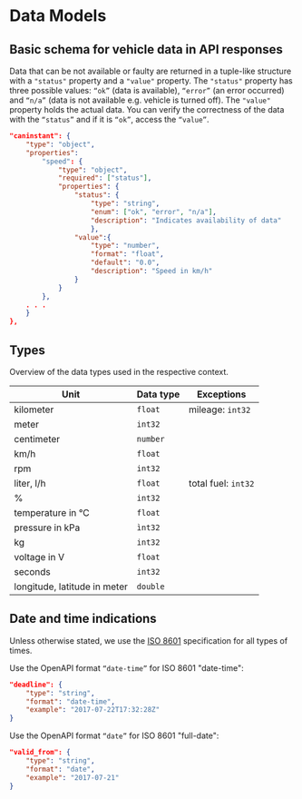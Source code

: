 # Data Models
## Basic schema for vehicle data in API responses  
Data that can be not available or faulty are returned in a tuple-like structure with a `"status"` property and a `"value"` property. The `"status"` property has three possible values: `“ok”` (data is available), `“error”` (an error occurred) and `“n/a”` (data is not available e.g. vehicle is turned off). The `"value"` property holds the actual data.
You can verify the correctness of the data with the `“status”` and if it is `“ok”`, access the `“value”`.  
```json
"caninstant": {
    "type": "object",
    "properties":
        "speed": {
            "type": "object",
            "required": ["status"],
            "properties": {
                "status": {
                    "type": "string",
                    "enum": ["ok", "error", "n/a"],
                    "description": "Indicates availability of data"
                    },
                "value":{
                    "type": "number",
                    "format": "float",
                    "default": "0.0",
                    "description": "Speed in km/h"   
                }
            }
        },
    . . .
    }
},
```

## Types
Overview of the data types used in the respective context.  


| Unit                | Data type        | Exceptions         |
|---------------------|------------------|--------------------|
| kilometer           | `float`          | mileage: `int32`   |
| meter               | `int32`          |                    |
| centimeter          | `number`         |                    |
| km/h                | `float`          |                    |
| rpm                 | `int32`          |                    |
| liter, l/h          | `float`          | total fuel: `int32`| 
| %                   | `int32`          |                    |
| temperature in °C   | `float`          |                    |
| pressure in kPa     | `ìnt32`          |                    |
| kg                  | `int32`          |                    |
| voltage in V        | `float`          |                    |
| seconds             | `int32`          |                    |
| longitude, latitude in meter| `double` |                    |

## Date and time indications  
Unless otherwise stated, we use the [ISO 8601](https://tools.ietf.org/html/rfc3339#section-5.6) specification for all types of times.   
   
Use the OpenAPI format `“date-time”` for ISO 8601 "date-time":   
```json
"deadline": {
    "type": "string",
    "format": "date-time",
    "example": "2017-07-22T17:32:28Z"
}
```
Use the OpenAPI format `“date”` for ISO 8601 "full-date":
```json
"valid_from": {
    "type": "string",
    "format": "date",
    "example": "2017-07-21"
}
```


